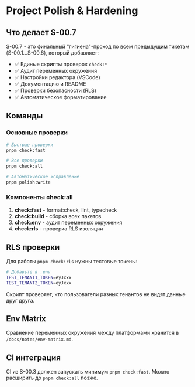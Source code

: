 # Project Polish & Hardening

## Что делает S-00.7

S-00.7 - это финальный "гигиена"-проход по всем предыдущим тикетам (S-00.1...S-00.6), который добавляет:

- ✅ Единые скрипты проверок `check:*`
- ✅ Аудит переменных окружения
- ✅ Настройки редактора (VSCode)
- ✅ Документацию и README
- ✅ Проверки безопасности (RLS)
- ✅ Автоматическое форматирование

## Команды

### Основные проверки

```bash
# Быстрые проверки
pnpm check:fast

# Все проверки
pnpm check:all

# Автоматическое исправление
pnpm polish:write
```

### Компоненты check:all

1. **check:fast** - format:check, lint, typecheck
2. **check:build** - сборка всех пакетов
3. **check:env** - аудит переменных окружения
4. **check:rls** - проверка RLS изоляции

## RLS проверки

Для работы `pnpm check:rls` нужны тестовые токены:

```bash
# Добавьте в .env
TEST_TENANT1_TOKEN=eyJxxx
TEST_TENANT2_TOKEN=eyJxxx
```

Скрипт проверяет, что пользователи разных тенантов не видят данные друг друга.

## Env Matrix

Сравнение переменных окружения между платформами хранится в `/docs/notes/env-matrix.md`.

## CI интеграция

CI из S-00.3 должен запускать минимум `pnpm check:fast`. Можно расширить до `pnpm check:all` позже.
